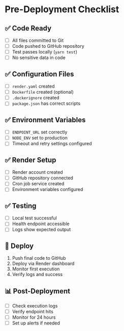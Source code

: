 # Pre-Deployment Checklist

## ✅ Code Ready

- [ ] All files committed to Git
- [ ] Code pushed to GitHub repository
- [ ] Test passes locally (`yarn test`)
- [ ] No sensitive data in code

## ✅ Configuration Files

- [ ] `render.yaml` created
- [ ] `Dockerfile` created (optional)
- [ ] `.dockerignore` created
- [ ] `package.json` has correct scripts

## ✅ Environment Variables

- [ ] `ENDPOINT_URL` set correctly
- [ ] `NODE_ENV` set to production
- [ ] Timeout and retry settings configured

## ✅ Render Setup

- [ ] Render account created
- [ ] GitHub repository connected
- [ ] Cron job service created
- [ ] Environment variables configured

## ✅ Testing

- [ ] Local test successful
- [ ] Health endpoint accessible
- [ ] Logs show expected output

## 🚀 Deploy

1. Push final code to GitHub
2. Deploy via Render dashboard
3. Monitor first execution
4. Verify logs and success

## 📊 Post-Deployment

- [ ] Check execution logs
- [ ] Verify endpoint hits
- [ ] Monitor for 24 hours
- [ ] Set up alerts if needed
